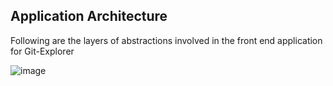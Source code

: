 ## Application Architecture

Following are the layers of abstractions involved in the front end application for Git-Explorer

![image](https://user-images.githubusercontent.com/3461182/163488492-e6c49521-8092-4cea-863f-4ef81934d715.png)
